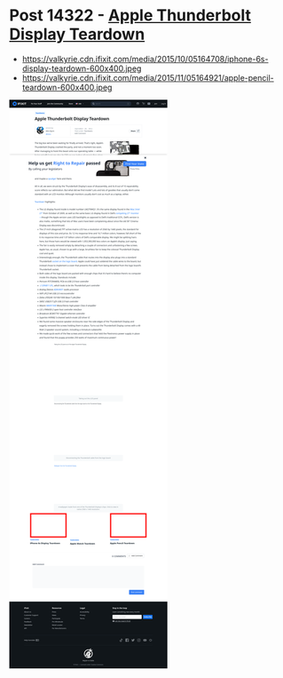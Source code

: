 # Post 14322 - [Apple Thunderbolt Display Teardown](https://www.ifixit.com/News/14322/apple-thunderbolt-display-teardown)

- https://valkyrie.cdn.ifixit.com/media/2015/10/05164708/iphone-6s-display-teardown-600x400.jpeg
- https://valkyrie.cdn.ifixit.com/media/2015/11/05164921/apple-pencil-teardown-600x400.jpeg

![screencap](screenshots/0168da9f-9e10-41bf-aef0-cac8e943984d.png)
